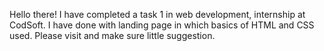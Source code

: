 Hello there! I have completed a task 1 in web development, internship at CodSoft. I have done with landing page in which basics of HTML and CSS used. Please visit and make sure little suggestion.
